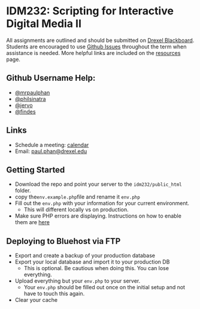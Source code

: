 # IDM232: Scripting for Interactive Digital Media II

All assignments are outlined and should be submitted on [Drexel Blackboard](https://learn.dcollege.net). Students are encouraged to use [Github Issues](https://help.github.com/articles/about-issues/) throughout the term when assistance is needed. More helpful links are included on the [resources](docs/resources.md) page.

## Github Username Help:

- [@mrpaulphan](https://github.com/mrpaulphan)
- [@philsinatra](https://github.com/philsinatra)
- [@jervo](https://github.com/jervo)
- [@findes](https://github.com/findes)

## Links

- Schedule a meeting: [calendar](https://calendly.com/mr-paulphan)
- Email: [paul.phan@drexel.edu](mailto:paul.phan@drexel.edu)

## Getting Started

- Download the repo and point your server to the `idm232/public_html` folder.
- copy the`env.example.php`file and rename it `env.php`
- Fill out the `env.php` with your information for your current environment.
  - This will different locally vs on production.
- Make sure PHP errors are displaying. Instructions on how to enable them are [here](https://github.com/mrpaulphan/idm232/blob/master/docs/display_errors.md)

## Deploying to Bluehost via FTP

- Export and create a backup of your production database
- Export your local database and import it to your production DB
  - This is optional. Be cautious when doing this. You can lose everything.
- Upload everything but your `env.php` to your server.
  - Your `env.php` should be filled out once on the initial setup and not have to touch this again.
- Clear your cache
